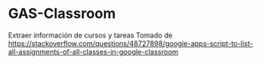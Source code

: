 # GAS-Classroom
Extraer información de cursos y tareas
Tomado de https://stackoverflow.com/questions/48727898/google-apps-script-to-list-all-assignments-of-all-classes-in-google-classroom

